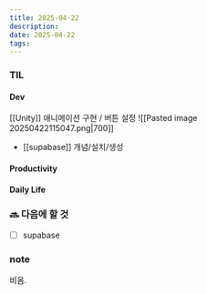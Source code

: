 ```yaml
---
title: 2025-04-22
description: 
date: 2025-04-22
tags:
---
```



### TIL
#### Dev
[[Unity]]
애니메이션 구현 / 버튼 설정 
	![[Pasted image 20250422115047.png|700]]

- [[supabase]] 개념/설치/생성
#### Productivity


#### Daily Life


### 🔜 다음에 할 것
- [ ] supabase


### note
비옴. 
